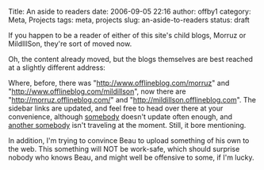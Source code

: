 Title: An aside to readers
date: 2006-09-05 22:16
author: offby1
category: Meta, Projects
tags: meta, projects
slug: an-aside-to-readers
status: draft

If you happen to be a reader of either of this site's child blogs, Morruz or MildIllSon, they're sort of moved now.

Oh, the content already moved, but the blogs themselves are best reached at a slightly different address:

Where, before, there was "http://www.offlineblog.com/morruz" and "http://www.offlineblog.com/mildillson", now there are "http://morruz.offlineblog.com/" and "http://mildillson.offlineblog.com". The sidebar links are updated, and feel free to head over there at your convenience, although [somebody](http://mildillson.offlineblog.com/) doesn't update often enough, and [another somebody](http://morruz.offlineblog.com/) isn't traveling at the moment. Still, it bore mentioning.

In addition, I'm trying to convince Beau to upload something of his own to the web. This something will NOT be work-safe, which should surprise nobody who knows Beau, and might well be offensive to some, if I'm lucky.
